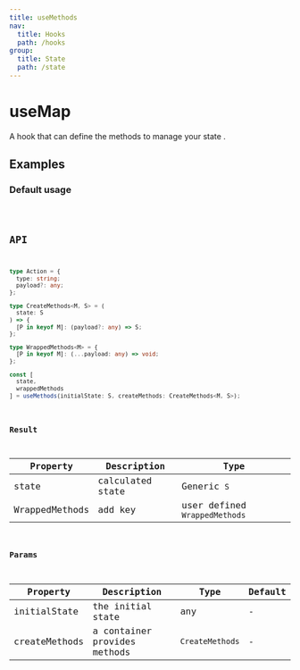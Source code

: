 ```yaml
---
title: useMethods
nav:
  title: Hooks
  path: /hooks
group:
  title: State
  path: /state
---
```


# useMap

A hook that can define the methods to manage your state .

## Examples

### Default usage

<code src="./demo/demo.tsx" />

## API

```typescript
type Action = {
  type: string;
  payload?: any;
};

type CreateMethods<M, S> = (
  state: S
) => {
  [P in keyof M]: (payload?: any) => S;
};

type WrappedMethods<M> = {
  [P in keyof M]: (...payload: any) => void;
};

const [
  state,
  wrappedMethods
] = useMethods(initialState: S, createMethods: CreateMethods<M, S>);
```

### Result

| Property       | Description             | Type                                     |
|----------------|-------------------------|------------------------------------------|
| state          | calculated state        | Generic   `S`                            |
| WrappedMethods | add key                 | user defined `WrappedMethods`            |


### Params

| Property      | Description                                    | Type                   | Default |
|---------------|------------------------------------------------|------------------------|---------|
| initialState  | the initial state                              |  any                   | -       |
| createMethods | a container  provides methods                  |  `CreateMethods`       | -       |
